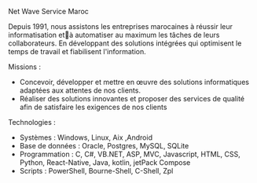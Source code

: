 Net Wave Service Maroc

Depuis 1991, nous assistons les entreprises marocaines à réussir leur informatisation età automatiser au maximum les tâches de leurs collaborateurs.
En développant des solutions intégrées qui optimisent le temps de travail et fiabilisent l'information.

Missions :

- Concevoir, développer et mettre en œuvre des solutions informatiques adaptées aux attentes de nos clients.
- Réaliser des solutions innovantes et proposer des services de qualité afin de satisfaire les exigences de nos clients

Technologies :

 - Systèmes : Windows, Linux, Aix ,Android
 - Base de données : Oracle, Postgres, MySQL, SQLite
 - Programmation : C, C#, VB.NET, ASP, MVC, Javascript, HTML, CSS, Python, React-Native, Java, kotlin, jetPack Compose
 - Scripts : PowerShell, Bourne-Shell, C-Shell, Zpl

